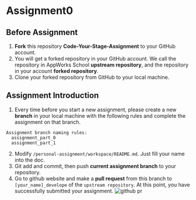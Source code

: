 # Assignment0

## Before Assignment
1. **Fork** this repository **Code-Your-Stage-Assignment** to your GitHub account.
2. You will get a forked repository in your GitHub account. We call the repository in AppWorks School **upstream repository**, and the repository in your account **forked repository**.
3. Clone your forked repository from GitHub to your local machine.

## Assignment Introduction

1. Every time before you start a new assignment, please create a new **branch** in your local machine with the following rules and complete the assignment on that branch.

```
Assignment branch naming rules:
  assignment_part_0
  assignment_part_1
```

2. Modify `/personal-assignment/workspace/README.md`. Just fill your name into the doc.
3. Git add and commit, then push **current assignment branch** to your repository.
4. Go to github website and make a **pull request** from this branch to `[your_name]_develope` of the `upstream repository`. At this point, you have successfully submitted your assignment.
![github pr](https://i.imgur.com/T1lDixj.png)
